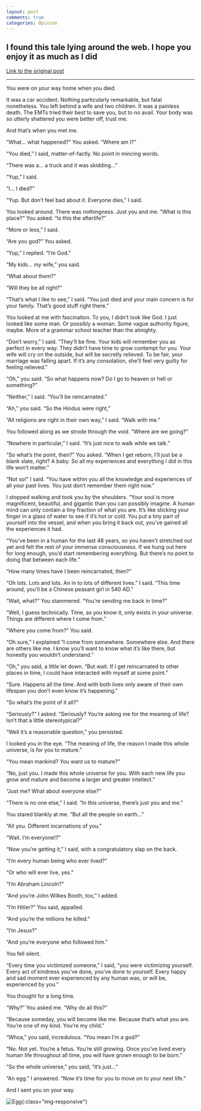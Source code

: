 ```yaml
---
layout: post
comments: true
categories: Opinion
---
```


## I found this tale lying around the web. I hope you enjoy it as much as I did

[Link to the original post](http://www.galactanet.com/oneoff/theegg_mod.html)

---

You were on your way home when you died.

It was a car accident. Nothing particularly remarkable, but fatal nonetheless. You left behind a wife and two children. It was a painless death. The EMTs tried their best to save you, but to no avail. Your body was so utterly shattered you were better off, trust me.

And that’s when you met me.

“What… what happened?” You asked. “Where am I?”

“You died,” I said, matter-of-factly. No point in mincing words.

“There was a… a truck and it was skidding…”

“Yup,” I said.

“I… I died?”

“Yup. But don’t feel bad about it. Everyone dies,” I said.

You looked around. There was nothingness. Just you and me. “What is this place?” You asked. “Is this the afterlife?”

“More or less,” I said.

“Are you god?” You asked.

“Yup,” I replied. “I’m God.”

“My kids… my wife,” you said.

“What about them?”

“Will they be all right?”

“That’s what I like to see,” I said. “You just died and your main concern is for your family. That’s good stuff right there.”

You looked at me with fascination. To you, I didn’t look like God. I just looked like some man. Or possibly a woman. Some vague authority figure, maybe. More of a grammar school teacher than the almighty.

“Don’t worry,” I said. “They’ll be fine. Your kids will remember you as perfect in every way. They didn’t have time to grow contempt for you. Your wife will cry on the outside, but will be secretly relieved. To be fair, your marriage was falling apart. If it’s any consolation, she’ll feel very guilty for feeling relieved.”

“Oh,” you said. “So what happens now? Do I go to heaven or hell or something?”

“Neither,” I said. “You’ll be reincarnated.”

“Ah,” you said. “So the Hindus were right,”

“All religions are right in their own way,” I said. “Walk with me.”

You followed along as we strode through the void. “Where are we going?”

“Nowhere in particular,” I said. “It’s just nice to walk while we talk.”

“So what’s the point, then?” You asked. “When I get reborn, I’ll just be a blank slate, right? A baby. So all my experiences and everything I did in this life won’t matter.”

“Not so!” I said. “You have within you all the knowledge and experiences of all your past lives. You just don’t remember them right now.”

I stopped walking and took you by the shoulders. “Your soul is more magnificent, beautiful, and gigantic than you can possibly imagine. A human mind can only contain a tiny fraction of what you are. It’s like sticking your finger in a glass of water to see if it’s hot or cold. You put a tiny part of yourself into the vessel, and when you bring it back out, you’ve gained all the experiences it had.

“You’ve been in a human for the last 48 years, so you haven’t stretched out yet and felt the rest of your immense consciousness. If we hung out here for long enough, you’d start remembering everything. But there’s no point to doing that between each life.”

“How many times have I been reincarnated, then?”

“Oh lots. Lots and lots. An in to lots of different lives.” I said. “This time around, you’ll be a Chinese peasant girl in 540 AD.”

“Wait, what?” You stammered. “You’re sending me back in time?”

“Well, I guess technically. Time, as you know it, only exists in your universe. Things are different where I come from.”

“Where you come from?” You said.

“Oh sure,” I explained “I come from somewhere. Somewhere else. And there are others like me. I know you’ll want to know what it’s like there, but honestly you wouldn’t understand.”

“Oh,” you said, a little let down. “But wait. If I get reincarnated to other places in time, I could have interacted with myself at some point.”

“Sure. Happens all the time. And with both lives only aware of their own lifespan you don’t even know it’s happening.”

“So what’s the point of it all?”

“Seriously?” I asked. “Seriously? You’re asking me for the meaning of life? Isn’t that a little stereotypical?”

“Well it’s a reasonable question,” you persisted.

I looked you in the eye. “The meaning of life, the reason I made this whole universe, is for you to mature.”

“You mean mankind? You want us to mature?”

“No, just you. I made this whole universe for you. With each new life you grow and mature and become a larger and greater intellect.”

“Just me? What about everyone else?”

“There is no one else,” I said. “In this universe, there’s just you and me.”

You stared blankly at me. “But all the people on earth…”

“All you. Different incarnations of you.”

“Wait. I’m everyone!?”

“Now you’re getting it,” I said, with a congratulatory slap on the back.

“I’m every human being who ever lived?”

“Or who will ever live, yes.”

“I’m Abraham Lincoln?”

“And you’re John Wilkes Booth, too,” I added.

“I’m Hitler?” You said, appalled.

“And you’re the millions he killed.”

“I’m Jesus?”

“And you’re everyone who followed him.”

You fell silent.

“Every time you victimized someone,” I said, “you were victimizing yourself. Every act of kindness you’ve done, you’ve done to yourself. Every happy and sad moment ever experienced by any human was, or will be, experienced by you.”

You thought for a long time.

“Why?” You asked me. “Why do all this?”

“Because someday, you will become like me. Because that’s what you are. You’re one of my kind. You’re my child.”

“Whoa,” you said, incredulous. “You mean I’m a god?”

“No. Not yet. You’re a fetus. You’re still growing. Once you’ve lived every human life throughout all time, you will have grown enough to be born.”

“So the whole universe,” you said, “it’s just…”

“An egg.” I answered. “Now it’s time for you to move on to your next life.”

And I sent you on your way.

![Egg](../../../../photos/egg.jpg){:class="img-responsive"}
